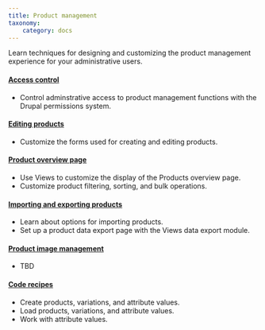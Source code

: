 ```yaml
---
title: Product management
taxonomy:
    category: docs
---
```


Learn techniques for designing and customizing the product management experience for your administrative users.

#### [Access control](01.access-control)
- Control adminstrative access to product management functions with the Drupal permissions system.

#### [Editing products](02.product-data-entry)
- Customize the forms used for creating and editing products.

#### [Product overview page](03.product-overview-page)
- Use Views to customize the display of the Products overview page.
- Customize product filtering, sorting, and bulk operations.

#### [Importing and exporting products](04.importing-exporting)
- Learn about options for importing products.
- Set up a product data export page with the Views data export module.

#### [Product image management](05.image-management)
- TBD

#### [Code recipes](10.code-recipes)
- Create products, variations, and attribute values.
- Load products, variations, and attribute values.
- Work with attribute values.
